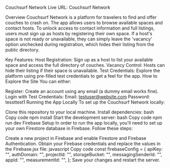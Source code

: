 Couchsurf Network
Live URL: Couchsurf Network

Overview
Couchsurf Network is a platform for travelers to find and offer couches to crash on. The app allows users to browse available spaces and contact hosts. To unlock access to contact information and full listings, users must sign up as hosts by registering their own space. If a host's space is not ready or unavailable, they can simply leave the 'vacancy' option unchecked during registration, which hides their listing from the public directory.

Key Features:
Host Registration: Sign up as a host to list your available space and access the full directory of couches.
Vacancy Control: Hosts can hide their listing if their space is unavailable.
Test Credentials: Explore the platform using pre-filled test credentials to get a feel for the app.
How to Explore the Site
You can either:

Register: Create an account using any email (a dummy email works fine).
Login with Test Credentials:
Email: testuser@website.com
Password: tessttest1
Running the App Locally
To set up the Couchsurf Network locally:

Clone this repository to your local machine.
Install dependencies:
bash
Copy code
npm install
Start the development server:
bash
Copy code
npm run dev
Firebase Setup
In order to run the app locally, you'll need to set up your own Firestore database in Firebase. Follow these steps:

Create a new project in Firebase and enable Firestore and Firebase Authentication.
Obtain your Firebase credentials and replace the values in the Firebase.jsx file:
javascript
Copy code
const firebaseConfig = {
  apiKey: "<YOUR-API-KEY>",
  authDomain: "<YOUR-AUTH-DOMAIN>",
  projectId: "<YOUR-PROJECT-ID>",
  storageBucket: "<YOUR-STORAGE-BUCKET>",
  messagingSenderId: "<YOUR-MESSAGING-SENDER-ID>",
  appId: "<YOUR-APP-ID>",
  measurementId: "<YOUR-MEASUREMENT-ID>",
};
Save your changes and restart the server.

